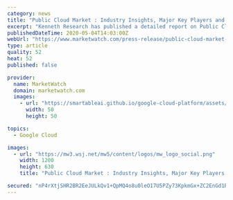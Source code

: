 ```yaml
---
category: news
title: "Public Cloud Market : Industry Insights, Major Key Players and Current Trends Analysis 2026"
excerpt: "Kenneth Research has published a detailed report on Public Cloud Market which has been categorized by market size,"
publishedDateTime: 2020-05-04T14:03:00Z
webUrl: "https://www.marketwatch.com/press-release/public-cloud-market-industry-insights-major-key-players-and-current-trends-analysis-2026-2020-05-04"
type: article
quality: 52
heat: 52
published: false

provider:
  name: MarketWatch
  domain: marketwatch.com
  images:
    - url: "https://smartableai.github.io/google-cloud-platform/assets/images/organizations/marketwatch.com-50x50.jpg"
      width: 50
      height: 50

topics:
  - Google Cloud

images:
  - url: "https://mw3.wsj.net/mw5/content/logos/mw_logo_social.png"
    width: 1200
    height: 630
    title: "Public Cloud Market : Industry Insights, Major Key Players and Current Trends Analysis 2026"

secured: "nP4rXtjSHR2BR2EeJULkQv1+QpMQ4o8u0leO17U5PZy73KpkmGx+ZC2EnGd1RjXljdkcYQA+/2OZSFZXVJmQGmtfpfPYCPnQsYgheSJnKHwQ7O11yY9AwB6STE9MPW0h+ANbHvFtlrwLkeNe6AmShyDQwYSGI4bZaOCZQTUX9nJAxfW3tC+UqJUwefpx5bfjyPKfoWES/VbZSNA3xQ5JJ3MIkJ1fdROI4iccyaDsL+tHyJEpluI/zV2Fu9DCC5sAHZS5MsK1vwSyopjhmb4olydXfzVEUGtgz/n32Nh8g5xKXBZHV5AXx/nKpI+dpfoo;B93av43EnF/sKh9hJuCx4A=="
---
```


